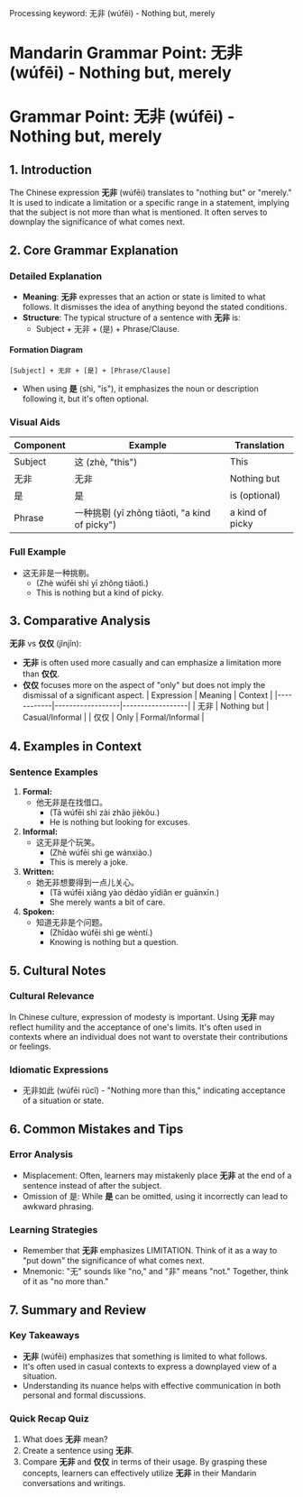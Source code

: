 Processing keyword: 无非 (wúfēi) - Nothing but, merely
# Mandarin Grammar Point: 无非 (wúfēi) - Nothing but, merely
# Grammar Point: 无非 (wúfēi) - Nothing but, merely
## 1. Introduction
The Chinese expression **无非** (wúfēi) translates to "nothing but" or "merely." It is used to indicate a limitation or a specific range in a statement, implying that the subject is not more than what is mentioned. It often serves to downplay the significance of what comes next.
## 2. Core Grammar Explanation
### Detailed Explanation
- **Meaning**: **无非** expresses that an action or state is limited to what follows. It dismisses the idea of anything beyond the stated conditions.
- **Structure**: The typical structure of a sentence with **无非** is:
  - Subject + 无非 + (是) + Phrase/Clause.
  
#### Formation Diagram
```
[Subject] + 无非 + [是] + [Phrase/Clause]
```
- When using **是** (shì, "is"), it emphasizes the noun or description following it, but it's often optional.
### Visual Aids
| Component | Example           | Translation                  |
|-----------|-------------------|------------------------------|
| Subject   | 这 (zhè, "this")  | This                          |
|无非       | 无非                | Nothing but                  |
| 是        | 是                 | is (optional)                |
| Phrase    | 一种挑剔 (yī zhǒng tiāotì, "a kind of picky") | a kind of picky            |
### Full Example
- 这无非是一种挑剔。
  - (Zhè wúfēi shì yī zhǒng tiāotì.)
  - This is nothing but a kind of picky.
## 3. Comparative Analysis
**无非** vs **仅仅** (jǐnjǐn):
- **无非** is often used more casually and can emphasize a limitation more than **仅仅**.
- **仅仅** focuses more on the aspect of "only" but does not imply the dismissal of a significant aspect.
| Expression | Meaning          | Context          |
|------------|------------------|------------------|
| 无非       | Nothing but      | Casual/Informal  |
| 仅仅       | Only             | Formal/Informal  |
## 4. Examples in Context
### Sentence Examples
1. **Formal:**
   - 他无非是在找借口。
     - (Tā wúfēi shì zài zhǎo jièkǒu.)
     - He is nothing but looking for excuses.
2. **Informal:**
   - 这无非是个玩笑。
     - (Zhè wúfēi shì ge wánxiào.)
     - This is merely a joke.
3. **Written:**
   - 她无非想要得到一点儿关心。
     - (Tā wúfēi xiǎng yào dédào yīdiǎn er guānxīn.)
     - She merely wants a bit of care.
4. **Spoken:**
   - 知道无非是个问题。
     - (Zhīdào wúfēi shì ge wèntí.)
     - Knowing is nothing but a question.
## 5. Cultural Notes
### Cultural Relevance
In Chinese culture, expression of modesty is important. Using **无非** may reflect humility and the acceptance of one's limits. It's often used in contexts where an individual does not want to overstate their contributions or feelings.
### Idiomatic Expressions
- 无非如此 (wúfēi rúcǐ) - "Nothing more than this," indicating acceptance of a situation or state.
## 6. Common Mistakes and Tips
### Error Analysis
- Misplacement: Often, learners may mistakenly place **无非** at the end of a sentence instead of after the subject.
- Omission of 是: While **是** can be omitted, using it incorrectly can lead to awkward phrasing.
### Learning Strategies
- Remember that **无非** emphasizes LIMITATION. Think of it as a way to "put down" the significance of what comes next.
- Mnemonic: "无" sounds like "no," and "非" means "not." Together, think of it as "no more than."
## 7. Summary and Review
### Key Takeaways
- **无非** (wúfēi) emphasizes that something is limited to what follows.
- It's often used in casual contexts to express a downplayed view of a situation.
- Understanding its nuance helps with effective communication in both personal and formal discussions.
### Quick Recap Quiz
1. What does **无非** mean?
2. Create a sentence using **无非**.
3. Compare **无非** and **仅仅** in terms of their usage.
By grasping these concepts, learners can effectively utilize **无非** in their Mandarin conversations and writings.
